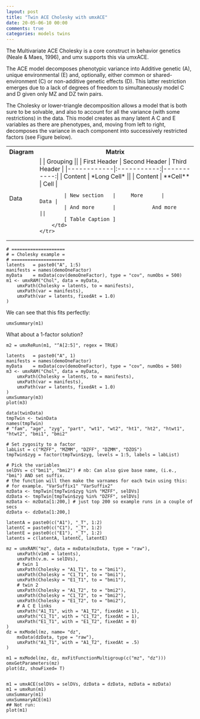 ```yaml
---
layout: post
title: "Twin ACE Cholesky with umxACE"
date: 20-05-06-10 00:00
comments: true
categories: models twins
---
```


The Multivariate ACE Cholesky is a core construct in behavior genetics (Neale & Maes, 1996), and umx supports this via umxACE.

The ACE model decomposes phenotypic variance into Additive genetic (A), unique environmental (E) and, optionally, either common or shared-environment (C) or non-additive genetic effects (D). This latter restriction emerges due to a lack of degrees of freedom to simultaneously model C and D given only MZ and DZ twin pairs. 

The Cholesky or lower-triangle decomposition allows a model that is both sure to be solvable, and also to account for all the variance (with some restrictions) in the data. This model creates as many latent A C and E variables as there are phenotypes, and, moving from left to right, decomposes the variance in each component into successively restricted factors (see Figure below).

<table border="0" cellspacing="5" cellpadding="5">
	<tr><th>Diagram</th><th>Matrix</th></tr>
	<tr>
		<td>Data</td>
		<td>
			<!-- table here -->
			|             |          Grouping           ||
			| First Header  | Second Header | Third Header |
			|------------|:-----------:|-----------:|
			| Content       |          *Long Cell*        ||
			| Content       |   **Cell**    |         Cell |
			
			| New section   |     More      |         Data |
			| And more      |            And more         ||
			[ Table Caption ]
		</td>
	</tr>
</table>

```splus
# ====================
# = Cholesky example =
# ====================
latents   = paste0("A", 1:5)
manifests = names(demoOneFactor)
myData    = mxData(cov(demoOneFactor), type = "cov", numObs = 500)
m1 <- umxRAM("Chol", data = myData,
	umxPath(Cholesky = latents, to = manifests),
	umxPath(var = manifests),
	umxPath(var = latents, fixedAt = 1.0)
)
```

We can see that this fits perfectly:

```splus
umxSummary(m1)

```

What about a 1-factor solution?

```splus
m2 = umxReRun(m1, "^A[2:5]", regex = TRUE)

```

```splus
latents   = paste0("A", 1)
manifests = names(demoOneFactor)
myData    = mxData(cov(demoOneFactor), type = "cov", numObs = 500)
m3 <- umxRAM("Chol", data = myData,
	umxPath(Cholesky = latents, to = manifests),
	umxPath(var = manifests),
	umxPath(var = latents, fixedAt = 1.0)
)
umxSummary(m3)
plot(m3)
```



```splus
data(twinData)
tmpTwin <- twinData
names(tmpTwin)
# "fam", "age", "zyg", "part", "wt1", "wt2", "ht1", "ht2", "htwt1", "htwt2", "bmi1", "bmi2"

# Set zygosity to a factor
labList = c("MZFF", "MZMM", "DZFF", "DZMM", "DZOS")
tmpTwin$zyg = factor(tmpTwin$zyg, levels = 1:5, labels = labList)

# Pick the variables
selDVs = c("bmi1", "bmi2") # nb: Can also give base name, (i.e., "bmi") AND set suffix.
# the function will then make the varnames for each twin using this:
# for example. "VarSuffix1" "VarSuffix2"
mzData <- tmpTwin[tmpTwin$zyg %in% "MZFF", selDVs]
dzData <- tmpTwin[tmpTwin$zyg %in% "DZFF", selDVs]
mzData <- mzData[1:200,] # just top 200 so example runs in a couple of secs
dzData <- dzData[1:200,]

latentA = paste0(c("A1"), "_T", 1:2)
latentC = paste0(c("C1"), "_T", 1:2)
latentE = paste0(c("E1"), "_T", 1:2)
latents = c(latentA, latentC, latentE)

mz = umxRAM("mz", data = mxData(mzData, type = "raw"),
	umxPath(v1m0 = latents),
	umxPath(v.m. = selDVs),
	# twin 1
	umxPath(Cholesky = "A1_T1", to = "bmi1"),
	umxPath(Cholesky = "C1_T1", to = "bmi1"),
	umxPath(Cholesky = "E1_T1", to = "bmi1"),
	# twin 2
	umxPath(Cholesky = "A1_T2", to = "bmi2"),
	umxPath(Cholesky = "C1_T2", to = "bmi2"),
	umxPath(Cholesky = "E1_T2", to = "bmi2"),
	# A C E links
	umxPath("A1_T1", with = "A1_T2", fixedAt = 1),
	umxPath("C1_T1", with = "C1_T2", fixedAt = 1),
	umxPath("E1_T1", with = "E1_T2", fixedAt = 0)
)
dz = mxModel(mz, name= "dz",
	mxData(dzData, type = "raw"),
	umxPath("A1_T1", with = "A1_T2", fixedAt = .5)
)

m1 = mxModel(mz, dz, mxFitFunctionMultigroup(c("mz", "dz")))
omxGetParameters(mz)
plot(dz, showFixed= T)


m1 = umxACE(selDVs = selDVs, dzData = dzData, mzData = mzData)
m1 = umxRun(m1)
umxSummary(m1)
umxSummaryACE(m1)
## Not run: 
plot(m1)
```
